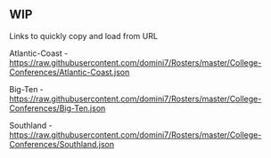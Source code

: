 ## WIP

Links to quickly copy and load from URL

Atlantic-Coast - https://raw.githubusercontent.com/domini7/Rosters/master/College-Conferences/Atlantic-Coast.json

Big-Ten - https://raw.githubusercontent.com/domini7/Rosters/master/College-Conferences/Big-Ten.json

Southland - https://raw.githubusercontent.com/domini7/Rosters/master/College-Conferences/Southland.json